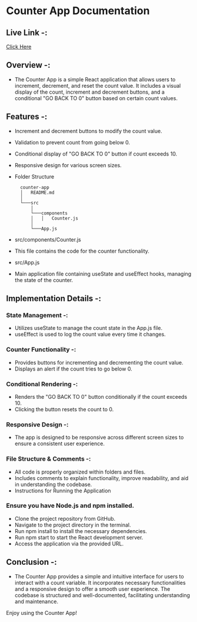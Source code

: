 # Counter App Documentation

## Live Link -: 

<a href="https://reactassignment-counterapp.netlify.app/">Click Here</a>

## Overview -: 

- The Counter App is a simple React application that allows users to increment, decrement, and reset the count value. It includes a visual display of the count, increment and decrement buttons, and a conditional "GO BACK TO 0" button based on certain count values.



## Features -: 

- Increment and decrement buttons to modify the count value.
- Validation to prevent count from going below 0.
- Conditional display of "GO BACK TO 0" button if count exceeds 10.
- Responsive design for various screen sizes.
- Folder Structure

        counter-app
        │   README.md
        │
        └───src
            │
            └───components
            │   │   Counter.js
            │
            └───App.js

* src/components/Counter.js
- This file contains the code for the counter functionality.

* src/App.js
- Main application file containing useState and useEffect hooks, managing the state of the counter.

## Implementation Details -: 

### State Management -: 

- Utilizes useState to manage the count state in the App.js file.
- useEffect is used to log the count value every time it changes.

### Counter Functionality -: 

- Provides buttons for incrementing and decrementing the count value.
- Displays an alert if the count tries to go below 0.

### Conditional Rendering -: 

- Renders the "GO BACK TO 0" button conditionally if the count exceeds 10.
- Clicking the button resets the count to 0.

### Responsive Design -: 

- The app is designed to be responsive across different screen sizes to ensure a consistent user experience.

### File Structure & Comments -: 

- All code is properly organized within folders and files.
- Includes comments to explain functionality, improve readability, and aid in understanding the codebase.
- Instructions for Running the Application

### Ensure you have Node.js and npm installed.

- Clone the project repository from GitHub.
- Navigate to the project directory in the terminal.
- Run npm install to install the necessary dependencies.
- Run npm start to start the React development server.
- Access the application via the provided URL.

## Conclusion -: 

- The Counter App provides a simple and intuitive interface for users to interact with a count variable. It incorporates necessary functionalities and a responsive design to offer a smooth user experience. The codebase is structured and well-documented, facilitating understanding and maintenance.

Enjoy using the Counter App!
